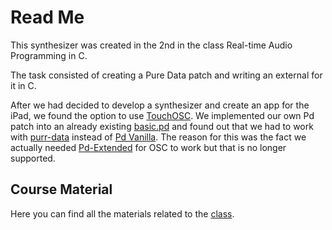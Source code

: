 # Read Me

This synthesizer was created in the 2nd in the class Real-time Audio Programming in C. 

The task consisted of creating a Pure Data patch and writing an external for it in C. 

After we had decided to develop a synthesizer and create an app for the iPad, we found the option to use [TouchOSC](https://hexler.net/docs/touchosc-getting-started). 
We implemented our own Pd patch into an already existing [basic.pd](https://hexler.net/pub/touchosc/basic.pd) and found out that we had to work with [purr-data](https://agraef.github.io/purr-data/) instead of [Pd Vanilla](http://puredata.info/downloads/pure-data). The reason for this was the fact we actually needed [Pd-Extended](http://puredata.info/downloads/pd-extended) for OSC to work but that is no longer supported.

## Course Material

Here you can find all the materials related to the [class](https://github.com/audio-communication-group/real-time-audio-programming-in-C_SoSe2020.git).

